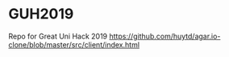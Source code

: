 # GUH2019

Repo for Great Uni Hack 2019
https://github.com/huytd/agar.io-clone/blob/master/src/client/index.html